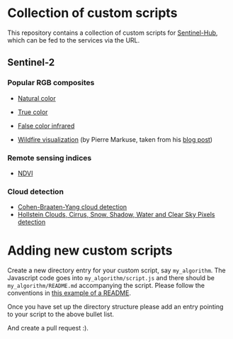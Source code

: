 # Collection of custom scripts
This repository contains a collection of custom scripts for [Sentinel-Hub](https://www.sentinel-hub.com/), which can be fed to the services via the URL.

## Sentinel-2

### Popular RGB composites
 - [Natural color](sentinel-2/natural_color)
 - [True color](sentinel-2/true_color)
 - [False color infrared](sentinel-2/false_color_infrared)

 - [Wildfire visualization](sentinel-2/markuse_fire) (by Pierre Markuse, taken from his [blog post](https://pierre-markuse.net/2017/08/07/visualizing-wildfires-sentinel-2-imagery-eo-browser/))

### Remote sensing indices
 - [NDVI](sentinel-2/ndvi)

### Cloud detection
 - [Cohen-Braaten-Yang cloud detection](sentinel-2/cby_cloud_detection)
 - [Hollstein Clouds, Cirrus, Snow, Shadow, Water and Clear Sky Pixels detection](sentinel-2/hollstein)

# Adding new custom scripts
 Create a new directory entry for your custom script, say `my_algorithm`. The Javascript code goes into `my_algorithm/script.js` and there should be `my_algorithm/README.md` accompanying the script. Please follow the conventions in [this example of a README](cby_cloud_detection/README.md).

  Once you have set up the directory structure please add an entry pointing to your script to the above bullet list.

  And create a pull request :).
